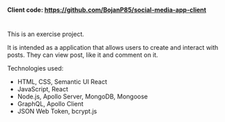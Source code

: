 #### Client code: https://github.com/BojanP85/social-media-app-client
#

This is an exercise project.

It is intended as a application that allows users to create and interact with posts. They can view post, like it and comment on it.

Technologies used:
- HTML, CSS, Semantic UI React
- JavaScript, React
- Node.js, Apollo Server, MongoDB, Mongoose
- GraphQL, Apollo Client
- JSON Web Token, bcrypt.js
